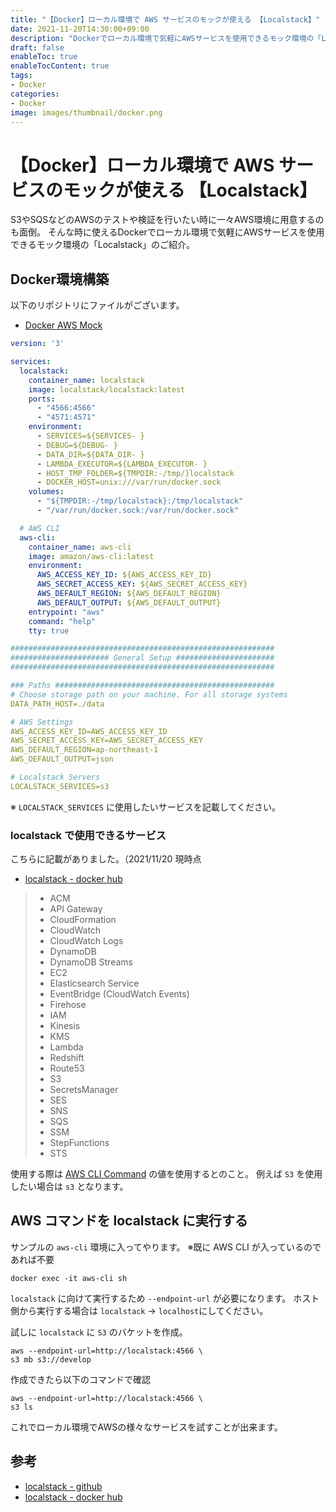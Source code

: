 ```yaml
---
title: "【Docker】ローカル環境で AWS サービスのモックが使える 【Localstack】"
date: 2021-11-20T14:30:00+09:00
description: "Dockerでローカル環境で気軽にAWSサービスを使用できるモック環境の「Localstack」のご紹介"
draft: false
enableToc: true
enableTocContent: true
tags: 
- Docker
categories: 
- Docker
image: images/thumbnail/docker.png
---
```


# 【Docker】ローカル環境で AWS サービスのモックが使える 【Localstack】
S3やSQSなどのAWSのテストや検証を行いたい時に一々AWS環境に用意するのも面倒。
そんな時に使えるDockerでローカル環境で気軽にAWSサービスを使用できるモック環境の「Localstack」のご紹介。

## Docker環境構築
以下のリポジトリにファイルがございます。
* <a href="https://github.com/c-a-p-engineer/docker-aws-mock" target="_blank" rel="nofollow noopener">Docker AWS Mock</a>

``` yml:docker-compose.yml
version: '3'

services:
  localstack:
    container_name: localstack
    image: localstack/localstack:latest
    ports:
      - "4566:4566"
      - "4571:4571"
    environment:
      - SERVICES=${SERVICES- }
      - DEBUG=${DEBUG- }
      - DATA_DIR=${DATA_DIR- }
      - LAMBDA_EXECUTOR=${LAMBDA_EXECUTOR- }
      - HOST_TMP_FOLDER=${TMPDIR:-/tmp/}localstack
      - DOCKER_HOST=unix:///var/run/docker.sock
    volumes:
      - "${TMPDIR:-/tmp/localstack}:/tmp/localstack"
      - "/var/run/docker.sock:/var/run/docker.sock"

  # AWS CLI
  aws-cli:
    container_name: aws-cli
    image: amazon/aws-cli:latest
    environment:
      AWS_ACCESS_KEY_ID: ${AWS_ACCESS_KEY_ID}
      AWS_SECRET_ACCESS_KEY: ${AWS_SECRET_ACCESS_KEY}
      AWS_DEFAULT_REGION: ${AWS_DEFAULT_REGION}
      AWS_DEFAULT_OUTPUT: ${AWS_DEFAULT_OUTPUT}
    entrypoint: "aws"
    command: "help"
    tty: true
```

```yml:.env..yml
###########################################################
###################### General Setup ######################
###########################################################

### Paths #################################################
# Choose storage path on your machine. For all storage systems
DATA_PATH_HOST=./data

# AWS Settings
AWS_ACCESS_KEY_ID=AWS_ACCESS_KEY_ID
AWS_SECRET_ACCESS_KEY=AWS_SECRET_ACCESS_KEY
AWS_DEFAULT_REGION=ap-northeast-1
AWS_DEFAULT_OUTPUT=json

# Localstack Servers
LOCALSTACK_SERVICES=s3
```
※ `LOCALSTACK_SERVICES` に使用したいサービスを記載してください。

### localstack で使用できるサービス
こちらに記載がありました。（2021/11/20 現時点
* <a href="https://hub.docker.com/r/localstack/localstack" target="_blank" rel="nofollow noopener">localstack - docker hub</a>

> * ACM
> * API Gateway
> * CloudFormation
> * CloudWatch
> * CloudWatch Logs
> * DynamoDB
> * DynamoDB Streams
> * EC2
> * Elasticsearch Service
> * EventBridge (CloudWatch Events)
> * Firehose
> * IAM
> * Kinesis
> * KMS
> * Lambda
> * Redshift
> * Route53
> * S3
> * SecretsManager
> * SES
> * SNS
> * SQS
> * SSM
> * StepFunctions
> * STS

使用する際は <a href="https://docs.aws.amazon.com/cli/latest/reference/#available-services" target="_blank" rel="nofollow noopener">AWS CLI Command</a> の値を使用するとのこと。
例えば `S3` を使用したい場合は `s3` となります。

## AWS コマンドを localstack に実行する
サンプルの `aws-cli` 環境に入ってやります。
※既に AWS CLI が入っているのであれば不要
```shell
docker exec -it aws-cli sh
```

`localstack` に向けて実行するため `--endpoint-url` が必要になります。
ホスト側から実行する場合は `localstack` → `localhost`にしてください。

試しに `localstack` に `S3` のバケットを作成。
```shell
aws --endpoint-url=http://localstack:4566 \
s3 mb s3://develop
```

作成できたら以下のコマンドで確認
```shell
aws --endpoint-url=http://localstack:4566 \
s3 ls
```

これでローカル環境でAWSの様々なサービスを試すことが出来ます。

## 参考
* <a href="https://github.com/localstack/localstack" target="_blank" rel="nofollow noopener">localstack - github</a>
* <a href="https://hub.docker.com/r/localstack/localstack" target="_blank" rel="nofollow noopener">localstack - docker hub</a>
